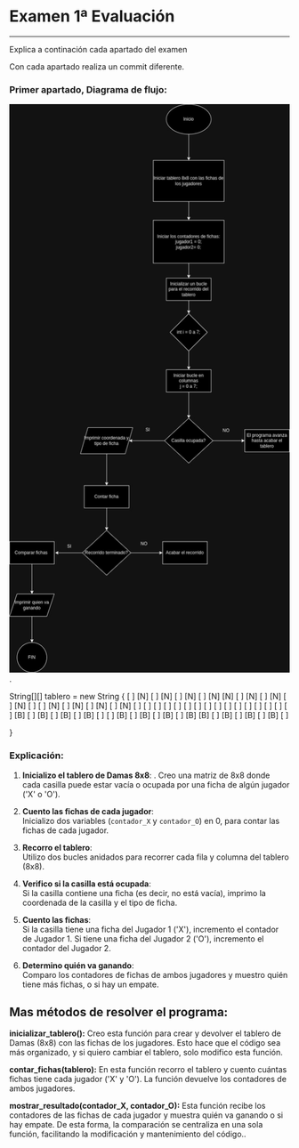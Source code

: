 # Examen 1ª Evaluación

---
 
Explica a continación cada apartado del examen

Con cada apartado realiza un commit diferente.

### Primer apartado, Diagrama de flujo:

![DiagramaExamen (1).jpg](DiagramaExamen%20%281%29.jpg).

String[][] tablero = new String {
[ ] [N] [ ] [N] [ ] [N] [ ] [N]
[N] [ ] [N] [ ] [N] [ ] [N] [ ]
[ ] [N] [ ] [N] [ ] [N] [ ] [N]
[ ] [ ] [ ] [ ] [ ] [ ] [ ] [ ]
[ ] [ ] [ ] [ ] [ ] [ ] [ ] [ ]
[B] [ ] [B] [ ] [B] [ ] [B] [ ]
[ ] [B] [ ] [B] [ ] [B] [ ] [B]
[B] [ ] [B] [ ] [B] [ ] [B] [ ]

}


### Explicación: 
1. **Inicializo el tablero de Damas 8x8**:  .
   Creo una matriz de 8x8 donde cada casilla puede estar vacía o ocupada por una ficha de algún jugador ('X' o 'O').

2. **Cuento las fichas de cada jugador**:  
   Inicializo dos variables (`contador_X` y `contador_O`) en 0, para contar las fichas de cada jugador.

3. **Recorro el tablero**:  
   Utilizo dos bucles anidados para recorrer cada fila y columna del tablero (8x8).

4. **Verifico si la casilla está ocupada**:  
   Si la casilla contiene una ficha (es decir, no está vacía), imprimo la coordenada de la casilla y el tipo de ficha.

5. **Cuento las fichas**:  
   Si la casilla tiene una ficha del Jugador 1 ('X'), incremento el contador de Jugador 1. Si tiene una ficha del Jugador 2 ('O'), incremento el contador del Jugador 2.

6. **Determino quién va ganando**:  
   Comparo los contadores de fichas de ambos jugadores y muestro quién tiene más fichas, o si hay un empate.


## Mas métodos de resolver el programa: 
**inicializar_tablero():**
Creo esta función para crear y devolver el tablero de Damas (8x8) con las fichas de los jugadores. Esto hace que el código sea más organizado, y si quiero cambiar el tablero, solo modifico esta función.

**contar_fichas(tablero):**
En esta función recorro el tablero y cuento cuántas fichas tiene cada jugador ('X' y 'O'). La función devuelve los contadores de ambos jugadores.

**mostrar_resultado(contador_X, contador_O):**
Esta función recibe los contadores de las fichas de cada jugador y muestra quién va ganando o si hay empate. De esta forma, la comparación se centraliza en una sola función, facilitando la modificación y mantenimiento del código..